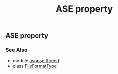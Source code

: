 ﻿---
title: ASE property
second_title: Aspose.3D for Python via .NET API References
description: 
type: docs
weight: 40
url: /python-net/aspose.threed/fileformattype/ase/
is_root: false
---

## ASE property


### See Also
* module [aspose.threed](../../)
* class [FileFormatType](/3d/python-net/aspose.threed/fileformattype)
